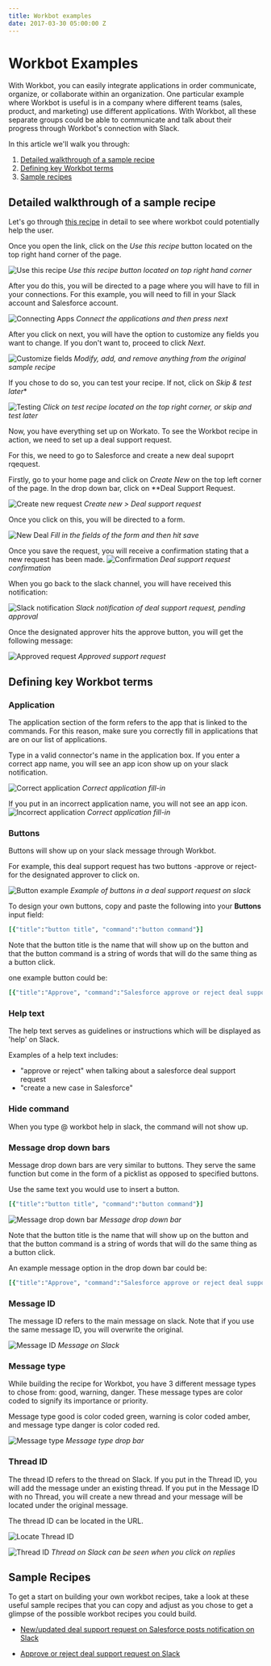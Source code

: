 ```yaml
---
title: Workbot examples
date: 2017-03-30 05:00:00 Z
---
```


# Workbot Examples 

With Workbot, you can easily integrate applications in order communicate, organize, or collaborate within an organization. One particular example where Workbot is useful is in a company where different teams (sales, product, and marketing) use different applications. With Workbot, all these separate groups could be able to  communicate and talk about their progress through Workbot's connection with Slack.

In this article we'll walk you through:

1. [Detailed walkthrough of a sample recipe](http://docs.workato.com/#detailed-walkthrough-of-a-sample-recipe)
2. [Defining key Workbot terms](http://docs.workato.com/#defining-key-workbot-terms)
3. [Sample recipes](http://docs.workato.com/#sample-recipes)


## Detailed walkthrough of a sample recipe

Let's go through [this recipe](https://www.workato.com/recipes/539920-approve-reject-dsr-acme360#recipe) in detail to see where workbot could potentially help the user.

Once you open the link, click on the *Use this recipe* button located on the top right hand corner of the page.

![Use this recipe](/assets/images/Workbot/workbot-examples/use-recipe.png)
*Use this recipe button located on top right hand corner*

After you do this, you will be directed to a page where you will have to fill in your connections. For this example, you will need to fill in your Slack account and Salesforce account. 

![Connecting Apps](/assets/images/Workbot/workbot-examples/connections.png)
*Connect the applications and then press next*

After you click on next, you will have the option to customize any fields you want to change. If you don't want to, proceed to click *Next*.

![Customize fields](/assets/images/Workbot/workbot-examples/customize.png)
*Modify, add, and remove anything from the original sample recipe*

If you chose to do so, you can test your recipe. If not, click on *Skip & test later**

![Testing](/assets/images/Workbot/workbot-examples/testing.png)
*Click on test recipe located on the top right corner, or skip and test later*

Now, you have everything set up on Workato. To see the Workbot recipe in action, we need to set up a deal support request.

For this, we need to go to Salesforce and create a new deal supoprt rqequest.

Firstly, go to your home page and click on *Create New* on the top left corner of the page. In the drop down bar, click on **Deal Support Request.

![Create new request](/assets/images/Workbot/workbot-examples/create-new.jpg)
**Create new* > *Deal support request**

Once you click on this, you will be directed to a form.

![New Deal](/assets/images/Workbot/workbot-examples/new-deal-form.jpg)
*Fill in the fields of the form and then hit save*

Once you save the request, you will receive a confirmation stating that a new request has been made.
![Confirmation](/assets/images/Workbot/workbot-examples/confirmation.jpg)
*Deal support request confirmation*

When you go back to the slack channel, you will have received this notification:

![Slack notification](/assets/images/Workbot/workbot-examples/slack-notification.jpg)
*Slack notification of deal support request, pending approval*

Once the designated approver hits the approve button, you will get the following message:

![Approved request](/assets/images/Workbot/workbot-examples/approved.jpg)
*Approved support request*


## Defining key Workbot terms

### Application

The application section of the form refers to the app that is linked to the commands. For this reason, make sure you correctly fill in applications that are on our list of applications.

Type in a valid connector's name in the application box. If you enter a correct app name, you will see an app icon show up on your slack notification. 

![Correct application](/assets/images/Workbot/workbot-examples/correct.png)
*Correct application fill-in*

If you put in an incorrect application name, you will not see an app icon.
![Incorrect application](/assets/images/Workbot/workbot-examples/incorrect-application.png)
*Correct application fill-in*

### Buttons

Buttons will show up on your slack message through Workbot. 

For example, this deal support request has two buttons -approve or reject- for the designated approver to click on. 

![Button example](/assets/images/Workbot/workbot-examples/button.png)
*Example of buttons in a deal support request on slack*

To design your own buttons, copy and paste the following into your **Buttons** input field:

```ruby
[{"title":"button title", "command":"button command"}]
```

Note that the button title is the name that will show up on the button and that the button command is a string of words that will do the same thing as a button click.

one example button could be:

```ruby
[{"title":"Approve", "command":"Salesforce approve or reject deal support request status:approve dsr:#{_('data.salesforce.updated_custom_object_webhook.Id')} salesrep:#{_('data.salesforce.get_custom_object.get_custom_object(OwnerId>id, sobject_name: User).Name')} message:#{_('data.slack_bot.post_bot_reply.ts')} account: #{_('data.salesforce.get_custom_object1.Name')} salesrep_slack_handle:#{_('data.salesforce.get_custom_object.get_custom_object(OwnerId>id, sobject_name: User).Slack_username__c')}"},
```

### Help text

The help text serves as guidelines or instructions which will be displayed as 'help' on Slack. 

Examples of a help text includes:
* "approve or reject" when talking about a salesforce deal support request
* "create a new case in Salesforce"


### Hide command

When you type @ workbot help in slack, the command will not show up.

### Message drop down bars

Message drop down bars are very similar to buttons. They serve the same function but come in the form of a picklist as opposed to specified buttons.

Use the same text you would use to insert a button.

```ruby
[{"title":"button title", "command":"button command"}]
```

![Message drop down bar](/assets/images/Workbot/workbot-examples/message-drop.png)
*Message drop down bar*

Note that the button title is the name that will show up on the button and that the button command is a string of words that will do the same thing as a button click.

An example message option in the drop down bar could be:

```ruby
[{"title":"Approve", "command":"Salesforce approve or reject deal support request status:approve dsr:#{_('data.salesforce.updated_custom_object_webhook.Id')} salesrep:#{_('data.salesforce.get_custom_object.get_custom_object(OwnerId>id, sobject_name: User).Name')} message:#{_('data.slack_bot.post_bot_reply.ts')} account: #{_('data.salesforce.get_custom_object1.Name')} salesrep_slack_handle:#{_('data.salesforce.get_custom_object.get_custom_object(OwnerId>id, sobject_name: User).Slack_username__c')}"},
```

### Message ID

The message ID refers to the main message on slack. Note that if you use the same message ID, you will overwrite the original.

![Message ID](/assets/images/Workbot/workbot-examples/message-id.png)
*Message on Slack*

### Message type 

While building the recipe for Workbot, you have 3 different message types to chose from: good, warning, danger. These message types are color coded to signify its importance or priority.

Message type good is color coded green, warning is color coded amber, and message type danger is color coded red.

![Message type](/assets/images/Workbot/workbot-examples/message-type.png)
*Message type drop bar*


### Thread ID 

The thread ID refers to the thread on Slack. If you put in the Thread ID, you will add the message under an existing thread. If you put in the Message ID with no Thread, you will create a new thread and your message will be located under the original message. 

The thread ID can be located in the URL.

![Locate Thread ID](/assets/images/Workbot/workbot-)

![Thread ID](/assets/images/Workbot/workbot-examples/thread-id.png)
*Thread on Slack can be seen when you click on replies*


## Sample Recipes

To get a start on building your own workbot recipes, take a look at these useful sample recipes that you can copy and adjust as you chose to get a glimpse of the possible workbot recipes you could build.

* [New/updated deal support request on Salesforce posts notification on Slack](https://www.workato.com/recipes/539932-new-updated-dsrs-post-notifications-in-slack-acme360#recipe)

* [Approve or reject deal support request on Slack](https://www.workato.com/recipes/539920-approve-reject-dsr-acme360#recipe)
